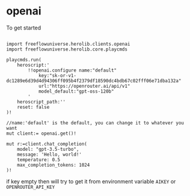 # openai

To get started

```vlang

import freeflowuniverse.herolib.clients.openai
import freeflowuniverse.herolib.core.playcmds

playcmds.run(
    heroscript:'
        !!openai.configure name:"default" 
            key:"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" 
            url:"https://openrouter.ai/api/v1" 
            model_default:"gpt-oss-120b"
        '
    heroscript_path:''
    reset: false
)!

//name:'default' is the default, you can change it to whatever you want
mut client:= openai.get()!

mut r:=client.chat_completion(
	model: "gpt-3.5-turbo",
	message: 'Hello, world!'
	temperature: 0.5
	max_completion_tokens: 1024
)!

```

if key empty then will try to get it from environment variable `AIKEY` or `OPENROUTER_API_KEY`
